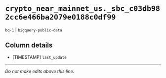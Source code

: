 # `crypto_near_mainnet_us._sbc_c03db982cc6e466ba2079e0188c0df99`
`bq-1` | `bigquery-public-data`

## Column details
* [TIMESTAMP] `last_update`

-------------------------------------------------------------------------------
*Do not make edits above this line.*

